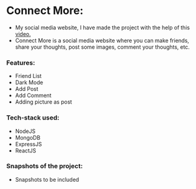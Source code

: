 # Connect More:

- My social media website, I have made the project with the help of this [video.](https://www.youtube.com/watch?v=K8YELRmUb5o&t=3976s)
- Connect More is a social media website where you can make friends, share your thoughts, post some images, comment your thoughts, etc.

### Features:

- Friend List
- Dark Mode
- Add Post 
- Add Comment
- Adding picture as post

### Tech-stack used:

- NodeJS
- MongoDB
- ExpressJS
- ReactJS

### Snapshots of the project:

- Snapshots to be included 
